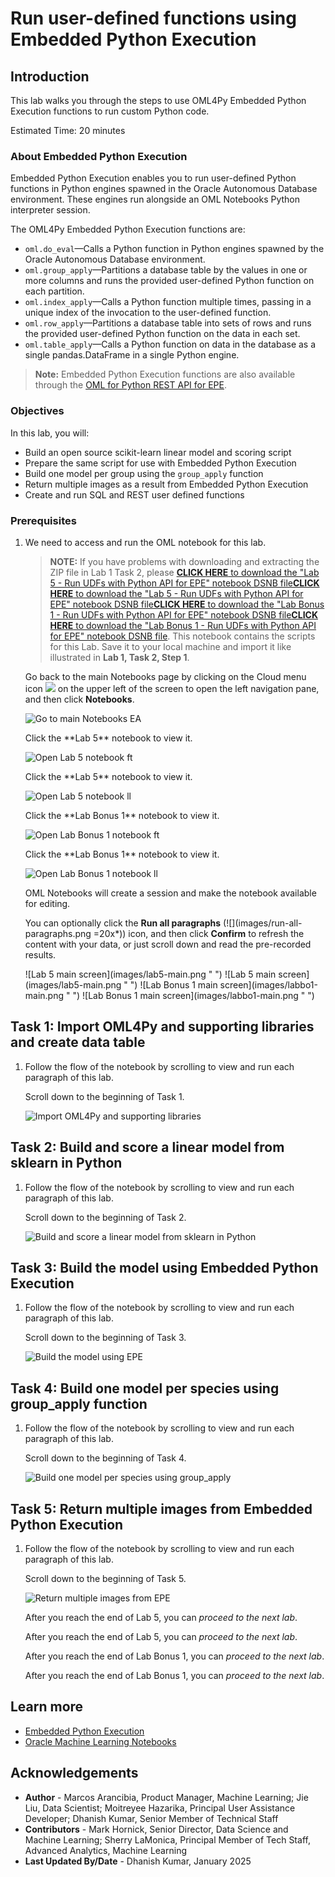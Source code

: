 # Run user-defined functions using Embedded Python Execution

## Introduction

This lab walks you through the steps to use OML4Py Embedded Python Execution functions to run custom Python code.

Estimated Time: 20 minutes

### About Embedded Python Execution
Embedded Python Execution enables you to run user-defined Python functions in Python engines spawned in the Oracle Autonomous Database environment. These engines run alongside an OML Notebooks Python interpreter session.

The OML4Py Embedded Python Execution functions are:

* `oml.do_eval`&mdash;Calls a Python function in Python engines spawned by the Oracle Autonomous Database environment.
* `oml.group_apply`&mdash;Partitions a database table by the values in one or more columns and runs the provided user-defined Python function on each partition.
* `oml.index_apply`&mdash;Calls a Python function multiple times, passing in a unique index of the invocation to the user-defined function.
* `oml.row_apply`&mdash;Partitions a database table into sets of rows and runs the provided user-defined Python function on the data in each set.
* `oml.table_apply`&mdash;Calls a Python function on data in the database as a single pandas.DataFrame in a single Python engine.

> **Note:** Embedded Python Execution functions are also available through the [OML for Python REST API for EPE](https://docs.oracle.com/en/database/oracle/machine-learning/oml4py/1/mlepe/rest-endpoints.html).

### Objectives

In this lab, you will:
* Build an open source scikit-learn linear model and scoring script
* Prepare the same script for use with Embedded Python Execution
* Build one model per group using the `group_apply` function
* Return multiple images as a result from Embedded Python Execution
* Create and run SQL and REST user defined functions

### Prerequisites

1. We need to access and run the OML notebook for this lab.

    > **NOTE:** If you have problems with downloading and extracting the ZIP file in Lab 1 Task 2, please 
    <if type="freetier">[**CLICK HERE** to download the "Lab 5 - Run UDFs with Python API for EPE" notebook DSNB file](<./../notebooks/Lab 5 - Run UDFs with Python API for EPE.dsnb?download=1>)</if><if type="livelabs">[**CLICK HERE** to download the "Lab 5 - Run UDFs with Python API for EPE" notebook DSNB file](<./../notebooks/Lab 5 - Run UDFs with Python API for EPE.dsnb?download=1>)</if><if type="freetier-ocw23">[**CLICK HERE** to download the "Lab Bonus 1 - Run UDFs with Python API for EPE" notebook DSNB file](<./../notebooks/Lab Bonus 1 - Run UDFs with Python API for EPE.dsnb?download=1>)</if><if type="livelabs-ocw23">[**CLICK HERE** to download the "Lab Bonus 1 - Run UDFs with Python API for EPE" notebook DSNB file](<./../notebooks/Lab Bonus 1 - Run UDFs with Python API for EPE.dsnb?download=1>)</if>. This notebook contains the scripts for this Lab. Save it to your local machine and import it like illustrated in **Lab 1, Task 2, Step 1**.

    Go back to the main Notebooks page by clicking on the Cloud menu icon ![](images/cloud-menu-icon.png) on the upper left of the screen to open the left navigation pane, and then click **Notebooks**. 

    ![Go to main Notebooks EA](images/go-back-to-notebooks.png " ")

    <if type="freetier">
    Click the **Lab 5** notebook to view it.

    ![Open Lab 5 notebook ft](images/click-on-lab5-ft.png " ") </if>

    <if type="livelabs">
    Click the **Lab 5** notebook to view it.

    ![Open Lab 5 notebook ll](images/click-on-lab5-ft.png " ") </if>

    <if type="freetier-ocw23">
    Click the **Lab Bonus 1** notebook to view it.

    ![Open Lab Bonus 1 notebook ft](images/click-on-labbo1-ft-ocw23.png " ") </if>

    <if type="livelabs-ocw23">
    Click the **Lab Bonus 1** notebook to view it.

    ![Open Lab Bonus 1 notebook ll](images/click-on-labbo1-ft-ocw23.png " ") </if>

    OML Notebooks will create a session and make the notebook available for editing.

    You can optionally click the **Run all paragraphs** (![](images/run-all-paragraphs.png =20x*)) icon, and then click **Confirm** to refresh the content with your data, or just scroll down and read the pre-recorded results.  

    <if type="freetier">
    ![Lab 5 main screen](images/lab5-main.png " ")
    </if>
    <if type="livelabs">
    ![Lab 5 main screen](images/lab5-main.png " ")
    </if>
    <if type="freetier-ocw23">
    ![Lab Bonus 1 main screen](images/labbo1-main.png " ")
    </if>
    <if type="livelabs-ocw23">
    ![Lab Bonus 1 main screen](images/labbo1-main.png " ")
    </if>

## Task 1: Import OML4Py and supporting libraries and create data table

1. Follow the flow of the notebook by scrolling to view and run each paragraph of this lab.

    Scroll down to the beginning of Task 1.

    ![Import OML4Py and supporting libraries](images/lab5-task1.png " ")  

## Task 2: Build and score a linear model from sklearn in Python
1. Follow the flow of the notebook by scrolling to view and run each paragraph of this lab.

    Scroll down to the beginning of Task 2.

    ![Build and score a linear model from sklearn in Python](images/lab5-task2.png " ")

## Task 3: Build the model using Embedded Python Execution
1. Follow the flow of the notebook by scrolling to view and run each paragraph of this lab.

    Scroll down to the beginning of Task 3.

    ![Build the model using EPE](images/lab5-task3.png " ")

## Task 4: Build one model per species using group_apply function
1. Follow the flow of the notebook by scrolling to view and run each paragraph of this lab.

    Scroll down to the beginning of Task 4.

    ![Build one model per species using group_apply](images/lab5-task4.png " ")

## Task 5: Return multiple images from Embedded Python Execution
1. Follow the flow of the notebook by scrolling to view and run each paragraph of this lab.

    Scroll down to the beginning of Task 5.

    ![Return multiple images from EPE](images/lab5-task5.png " ")

    <if type="freetier">After you reach the end of Lab 5, you can *proceed to the next lab*.</if>

    <if type="livelabs">After you reach the end of Lab 5, you can *proceed to the next lab*.</if>

    <if type="freetier-ocw23">After you reach the end of Lab Bonus 1, you can *proceed to the next lab*. </if>

    <if type="livelabs-ocw23">After you reach the end of Lab Bonus 1, you can *proceed to the next lab*.</if>


## Learn more

* [Embedded Python Execution](https://docs.oracle.com/en/database/oracle/machine-learning/oml4py/2/mlpug/embedded-python-execution.html#GUID-AF448E56-B843-4749-979A-F89D359A8728)
* [Oracle Machine Learning Notebooks](https://docs.oracle.com/en/database/oracle/machine-learning/oml-notebooks/)


## Acknowledgements
* **Author** - Marcos Arancibia, Product Manager, Machine Learning; Jie Liu, Data Scientist; Moitreyee Hazarika, Principal User Assistance Developer; Dhanish Kumar, Senior Member of Technical Staff
* **Contributors** -  Mark Hornick, Senior Director, Data Science and Machine Learning; Sherry LaMonica, Principal Member of Tech Staff, Advanced Analytics, Machine Learning
* **Last Updated By/Date** - Dhanish Kumar, January 2025